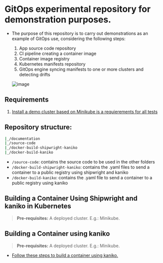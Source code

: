 # GitOps experimental repository for demonstration purposes.

- The purpose of this repository is to carry out demonstrations as an example of GitOps use, considering the following steps:

    1. App source code repository
    2. CI pipeline creating a container image
	3. Container image registry
	4. Kubernetes manifests repository
    5. GitOps engine syncing manifests to one or more clusters and detecting drifts

    ![image](https://user-images.githubusercontent.com/6643905/220208966-654a7cde-d638-4960-ab13-cdf9f112cefd.png)

## Requirements

1. [Install a demo cluster based on Minikube is a requierements for all tests](./documentation/minikube.md)

## Repository structure:

```bash
|_/documentation
|_/source-code
|_/docker-build-shipwright-kaniko
|_/docker-build-kaniko
```

   - `/source-code`: contains the source code to be used in the other folders
   - `/docker-build-shipwright-kaniko`: contains the .yaml files to send a container to a public registry using shipwright and kaniko
   - `/docker-build-kaniko`: contains the .yaml file to send a container to a public registry using kaniko 

## Building a Container Using Shipwright and kaniko in Kubernetes

   > **Pre-requisites:** A deployed cluster. E.g.: Minikube.

## Building a Container using kaniko

   > **Pre-requisites:** A deployed cluster. E.g.: Minikube.

   - [Follow these steps to build a container using kaniko.](./documentation/docker-build-kaniko.md)